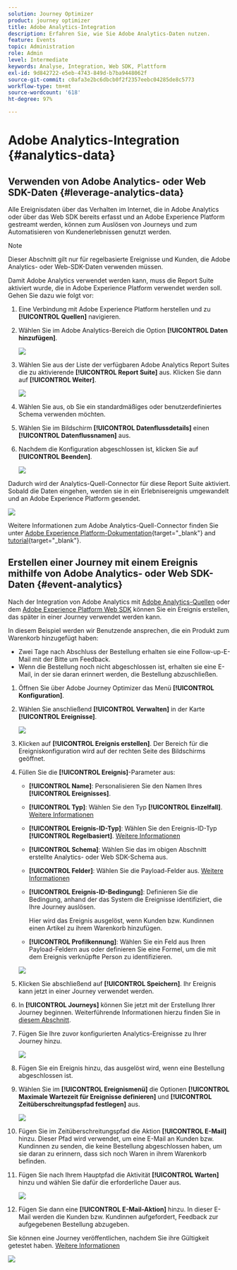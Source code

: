 ```yaml
---
solution: Journey Optimizer
product: journey optimizer
title: Adobe Analytics-Integration
description: Erfahren Sie, wie Sie Adobe Analytics-Daten nutzen.
feature: Events
topic: Administration
role: Admin
level: Intermediate
keywords: Analyse, Integration, Web SDK, Plattform
exl-id: 9d842722-e5eb-4743-849d-b7ba9448062f
source-git-commit: c0afa3e2bc6dbcb0f2f2357eebc04285de8c5773
workflow-type: tm+mt
source-wordcount: '618'
ht-degree: 97%

---
```


# Adobe Analytics-Integration {#analytics-data}

## Verwenden von Adobe Analytics- oder Web SDK-Daten {#leverage-analytics-data}

Alle Ereignisdaten über das Verhalten im Internet, die in Adobe Analytics oder über das Web SDK bereits erfasst und an Adobe Experience Platform gestreamt werden, können zum Auslösen von Journeys und zum Automatisieren von Kundenerlebnissen genutzt werden.

>[!NOTE]
>
>Dieser Abschnitt gilt nur für regelbasierte Ereignisse und Kunden, die Adobe Analytics- oder Web-SDK-Daten verwenden müssen.

Damit Adobe Analytics verwendet werden kann, muss die Report Suite aktiviert wurde, die in Adobe Experience Platform verwendet werden soll. Gehen Sie dazu wie folgt vor:

1. Eine Verbindung mit Adobe Experience Platform herstellen und zu **[!UICONTROL Quellen]** navigieren.

1. Wählen Sie im Adobe Analytics-Bereich die Option **[!UICONTROL Daten hinzufügen]**.

   ![](assets/ajo-aa_1.png)

1. Wählen Sie aus der Liste der verfügbaren Adobe Analytics Report Suites die zu aktivierende **[!UICONTROL Report Suite]** aus. Klicken Sie dann auf **[!UICONTROL Weiter]**.

   ![](assets/ajo-aa_2.png)

1. Wählen Sie aus, ob Sie ein standardmäßiges oder benutzerdefiniertes Schema verwenden möchten.

1. Wählen Sie im Bildschirm **[!UICONTROL Datenflussdetails]** einen **[!UICONTROL Datenflussnamen]** aus.

1. Nachdem die Konfiguration abgeschlossen ist, klicken Sie auf **[!UICONTROL Beenden]**.

   ![](assets/ajo-aa_3.png)

Dadurch wird der Analytics-Quell-Connector für diese Report Suite aktiviert. Sobald die Daten eingehen, werden sie in ein Erlebnisereignis umgewandelt und an Adobe Experience Platform gesendet.

![](assets/ajo-aa_4.png)

Weitere Informationen zum Adobe Analytics-Quell-Connector finden Sie unter  [Adobe Experience Platform-Dokumentation](https://experienceleague.adobe.com/docs/experience-platform/sources/connectors/adobe-applications/analytics.html?lang=de){target="_blank"} and [tutorial](https://experienceleague.adobe.com/docs/experience-platform/sources/ui-tutorials/create/adobe-applications/analytics.html?lang=de){target="_blank"}.

## Erstellen einer Journey mit einem Ereignis mithilfe von Adobe Analytics- oder Web SDK-Daten {#event-analytics}

Nach der Integration von Adobe Analytics mit [Adobe Analytics-Quellen](#leverage-analytics-data) oder dem [Adobe Experience Platform Web SDK](https://experienceleague.adobe.com/docs/experience-platform/edge/home.html?lang=de) können Sie ein Ereignis erstellen, das später in einer Journey verwendet werden kann.

In diesem Beispiel werden wir Benutzende ansprechen, die ein Produkt zum Warenkorb hinzugefügt haben:

* Zwei Tage nach Abschluss der Bestellung erhalten sie eine Follow-up-E-Mail mit der Bitte um Feedback.
* Wenn die Bestellung noch nicht abgeschlossen ist, erhalten sie eine E-Mail, in der sie daran erinnert werden, die Bestellung abzuschließen.

1. Öffnen Sie über Adobe Journey Optimizer das Menü **[!UICONTROL Konfiguration]**.

1. Wählen Sie anschließend **[!UICONTROL Verwalten]** in der Karte **[!UICONTROL Ereignisse]**.

   ![](assets/ajo-aa_5.png)

1. Klicken auf **[!UICONTROL Ereignis erstellen]**. Der Bereich für die Ereigniskonfiguration wird auf der rechten Seite des Bildschirms geöffnet.

1. Füllen Sie die **[!UICONTROL Ereignis]**-Parameter aus:

   * **[!UICONTROL Name]**: Personalisieren Sie den Namen Ihres **[!UICONTROL Ereignisses]**.
   * **[!UICONTROL Typ]**: Wählen Sie den Typ **[!UICONTROL Einzelfall]**. [Weitere Informationen](../event/about-events.md)
   * **[!UICONTROL Ereignis-ID-Typ]**: Wählen Sie den Ereignis-ID-Typ **[!UICONTROL Regelbasiert]**. [Weitere Informationen](../event/about-events.md#event-id-type)
   * **[!UICONTROL Schema]**: Wählen Sie das im obigen Abschnitt erstellte Analytics- oder Web SDK-Schema aus.
   * **[!UICONTROL Felder]**: Wählen Sie die Payload-Felder aus. [Weitere Informationen](../event/about-creating.md#define-the-payload-fields)
   * **[!UICONTROL Ereignis-ID-Bedingung]**: Definieren Sie die Bedingung, anhand der das System die Ereignisse identifiziert, die Ihre Journey auslösen.

      Hier wird das Ereignis ausgelöst, wenn Kunden bzw. Kundinnen einen Artikel zu ihrem Warenkorb hinzufügen.
   * **[!UICONTROL Profilkennung]**: Wählen Sie ein Feld aus Ihren Payload-Feldern aus oder definieren Sie eine Formel, um die mit dem Ereignis verknüpfte Person zu identifizieren.

   ![](assets/ajo-aa_6.png)

1. Klicken Sie abschließend auf **[!UICONTROL Speichern]**. Ihr Ereignis kann jetzt in einer Journey verwendet werden.

1. In **[!UICONTROL Journeys]** können Sie jetzt mit der Erstellung Ihrer Journey beginnen. Weiterführende Informationen hierzu finden Sie in [diesem Abschnitt](../building-journeys/journey-gs.md).

1. Fügen Sie Ihre zuvor konfigurierten Analytics-Ereignisse zu Ihrer Journey hinzu.

   ![](assets/ajo-aa_8.png)

1. Fügen Sie ein Ereignis hinzu, das ausgelöst wird, wenn eine Bestellung abgeschlossen ist.

1. Wählen Sie im **[!UICONTROL Ereignismenü]** die Optionen **[!UICONTROL Maximale Wartezeit für Ereignisse definieren]** und **[!UICONTROL Zeitüberschreitungspfad festlegen]** aus.

   ![](assets/ajo-aa_9.png)

1. Fügen Sie im Zeitüberschreitungspfad die Aktion **[!UICONTROL E-Mail]** hinzu. Dieser Pfad wird verwendet, um eine E-Mail an Kunden bzw. Kundinnen zu senden, die keine Bestellung abgeschlossen haben, um sie daran zu erinnern, dass sich noch Waren in ihrem Warenkorb befinden.

1. Fügen Sie nach Ihrem Hauptpfad die Aktivität **[!UICONTROL Warten]** hinzu und wählen Sie dafür die erforderliche Dauer aus.

   ![](assets/ajo-aa_10.png)

1. Fügen Sie dann eine **[!UICONTROL E-Mail-Aktion]** hinzu. In dieser E-Mail werden die Kunden bzw. Kundinnen aufgefordert, Feedback zur aufgegebenen Bestellung abzugeben.

Sie können eine Journey veröffentlichen, nachdem Sie ihre Gültigkeit getestet haben. [Weitere Informationen](../building-journeys/publishing-the-journey.md)

![](assets/ajo-aa_7.png)
